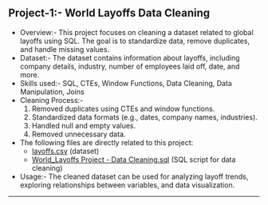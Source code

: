 **Project-1**:- **World Layoffs Data Cleaning**
---
- Overview:- This project focuses on cleaning a dataset related to global layoffs using SQL. The goal is to standardize data, remove duplicates, and handle missing values.
- Dataset:- The dataset contains information about layoffs, including company details, industry, number of employees laid off, date, and more.
- Skills used:- SQL, CTEs, Window Functions, Data Cleaning, Data Manipulation, Joins
- Cleaning Process:-
    1. Removed duplicates using CTEs and window functions.
    2. Standardized data formats (e.g., dates, company names, industries).
    3. Handled null and empty values.
    4. Removed unnecessary data.
- The following files are directly related to this project:
    - [layoffs.csv](https://github.com/DevaMarreddy/PortfolioProjects/blob/main/layoffs.csv) (dataset)
    - [World_Layoffs Project - Data Cleaning.sql](https://github.com/DevaMarreddy/PortfolioProjects/blob/main/World_Layoffs%20Project%20-%20Data%20Cleaning.sql) (SQL script for data cleaning)
- Usage:- The cleaned dataset can be used for analyzing layoff trends, exploring relationships between variables, and data visualization.
---
